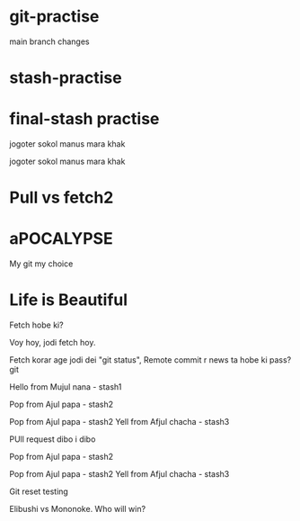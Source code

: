# git-practise

main branch changes

# stash-practise

# final-stash practise


jogoter sokol manus mara khak



jogoter sokol manus mara khak


# Pull vs fetch2

# aPOCALYPSE

My git my choice

# Life is Beautiful

Fetch hobe ki?

Voy hoy, jodi fetch hoy.

Fetch korar age jodi dei "git status", Remote commit r news ta hobe ki pass?git

Hello from Mujul nana - stash1

Pop from Ajul papa - stash2

Pop from Ajul papa - stash2
Yell from Afjul chacha - stash3

PUll request dibo i dibo 


Pop from Ajul papa - stash2

Pop from Ajul papa - stash2
Yell from Afjul chacha - stash3

Git reset testing

Elibushi vs Mononoke. Who will win?